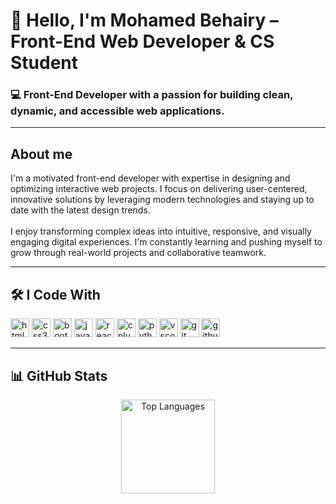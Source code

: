 <h1 align="left">👋 Hello, I'm Mohamed Behairy – Front-End Web Developer & CS Student</h1>

<h3 align="left">💻 Front-End Developer with a passion for building clean, dynamic, and accessible web applications.</h3>

---

<h2 align="left">About me</h2>

<p align="left">
I'm a motivated front-end developer with expertise in designing and optimizing interactive web projects. I focus on delivering user-centered, innovative solutions by leveraging modern technologies and staying up to date with the latest design trends.<br><br>
I enjoy transforming complex ideas into intuitive, responsive, and visually engaging digital experiences. I'm constantly learning and pushing myself to grow through real-world projects and collaborative teamwork.
</p>

---

<h2 align="left">🛠️ I Code With</h2>

<p align="left">
  <img src="https://cdn.jsdelivr.net/gh/devicons/devicon/icons/html5/html5-original.svg" height="30" alt="html5" />
  <img src="https://cdn.jsdelivr.net/gh/devicons/devicon/icons/css3/css3-original.svg" height="30" alt="css3" />
  <img src="https://cdn.jsdelivr.net/gh/devicons/devicon/icons/bootstrap/bootstrap-original.svg" height="30" alt="bootstrap" />
  <img src="https://cdn.jsdelivr.net/gh/devicons/devicon/icons/javascript/javascript-original.svg" height="30" alt="javascript" />
  <img src="https://cdn.jsdelivr.net/gh/devicons/devicon/icons/react/react-original.svg" height="30" alt="react" />
  <img src="https://cdn.jsdelivr.net/gh/devicons/devicon/icons/cplusplus/cplusplus-original.svg" height="30" alt="cplusplus" />
  <img src="https://cdn.jsdelivr.net/gh/devicons/devicon/icons/python/python-original.svg" height="30" alt="python" />
  <img src="https://cdn.jsdelivr.net/gh/devicons/devicon/icons/vscode/vscode-original.svg" height="30" alt="vscode" />
  <img src="https://cdn.jsdelivr.net/gh/devicons/devicon/icons/git/git-original.svg" height="30" alt="git" />
  <img src="https://skillicons.dev/icons?i=github" height="30" alt="github" />
</p>

---

<h2 align="left">📊 GitHub Stats</h2>

<div align="center">
  <img src="https://github-readme-stats.vercel.app/api/top-langs?username=mohamedbehairy&layout=compact&langs_count=5&theme=dracula" height="150" alt="Top Languages" />
</div>
